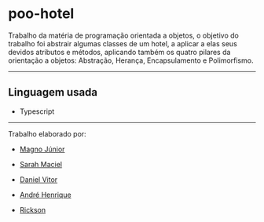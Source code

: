 # poo-hotel

Trabalho da matéria de programação orientada a objetos, o objetivo do trabalho foi abstrair algumas classes de um hotel, a aplicar a elas seus devidos atributos e métodos, aplicando também os quatro pilares da orientação a objetos: Abstração, Herança, Encapsulamento e Polimorfismo.

<hr>
 
 ## Linguagem usada

  - Typescript
 
 <hr>
 
 Trabalho elaborado por:
  - <a href="https://github.com/magnojunior07/">Magno Júnior</a>
  - <a href="https://github.com/asarahre/">Sarah Maciel</a>
  - <a href="https://github.com/DanieLDevD/">Daniel Vitor</a>
  - <a href="https://github.com/andrehenriquecasato/">André Henrique</a>
  
  - <a href="https://github.com/RicksonSZ/">Rickson</a>
  
